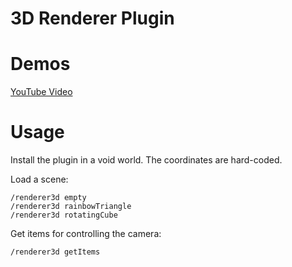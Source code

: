 # 3D Renderer Plugin

# Demos
[YouTube Video](https://youtu.be/dr83cXTESXY)

# Usage
Install the plugin in a void world. The coordinates are hard-coded.

Load a scene:
```
/renderer3d empty
/renderer3d rainbowTriangle
/renderer3d rotatingCube
```

Get items for controlling the camera:
```
/renderer3d getItems
```